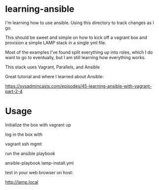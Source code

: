 # learning-ansible
I'm learning how to use ansible.
Using this directory to track changes as I go.

This should be sweet and simple on how to kick off a vagrant box and 
provision a simple LAMP stack in a single yml file.

Most of the examples I've found split everything up into roles, 
which I do want to go to eventually, but I am still learning how everything works.

This stack uses Vagrant, Parallels, and Ansible

Great tutorial and where I learned about Ansible:

https://sysadmincasts.com/episodes/45-learning-ansible-with-vagrant-part-2-4

# Usage
Initialize the box with 
vagrant up

log in the box with

vagrant ssh mgmt

run the ansible playbook

ansible-playbook lamp-install.yml

test in your web browser on host:

http://lamp.local

